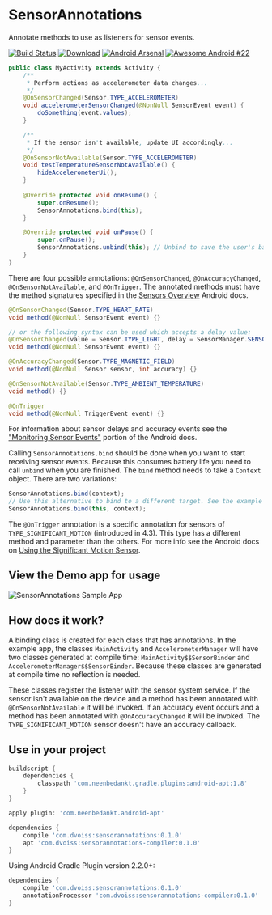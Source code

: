 # SensorAnnotations

Annotate methods to use as listeners for sensor events.

[![Build Status](https://img.shields.io/travis/dvoiss/SensorAnnotations.svg?style=flat-square)](https://travis-ci.org/dvoiss/SensorAnnotations)
[![Download](https://api.bintray.com/packages/dvoiss/maven/sensorannotations/images/download.svg)](https://bintray.com/dvoiss/maven/sensorannotations/_latestVersion)
[![Android Arsenal](https://img.shields.io/badge/Android%20Arsenal-Sensor%20Annotations-brightgreen.svg?style=flat)](http://android-arsenal.com/details/1/4593)
[![Awesome Android #22](https://img.shields.io/badge/Awesome%20Android-%2322-green.svg?style=true)](https://android.libhunt.com/newsletter/22)

```java
public class MyActivity extends Activity {
    /**
     * Perform actions as accelerometer data changes...
     */
    @OnSensorChanged(Sensor.TYPE_ACCELEROMETER)
    void accelerometerSensorChanged(@NonNull SensorEvent event) {
        doSomething(event.values);
    }

    /**
     * If the sensor isn't available, update UI accordingly...
     */
    @OnSensorNotAvailable(Sensor.TYPE_ACCELEROMETER)
    void testTemperatureSensorNotAvailable() {
        hideAccelerometerUi();
    }
    
    @Override protected void onResume() {
        super.onResume();
        SensorAnnotations.bind(this);
    }

    @Override protected void onPause() {
        super.onPause();
        SensorAnnotations.unbind(this); // Unbind to save the user's battery life.
    }
}
```

There are four possible annotations: `@OnSensorChanged`, `@OnAccuracyChanged`, `@OnSensorNotAvailable`, and `@OnTrigger`. The annotated methods must have the method signatures specified in the [Sensors Overview](https://developer.android.com/guide/topics/sensors/sensors_overview.html) Android docs.

```java
@OnSensorChanged(Sensor.TYPE_HEART_RATE)
void method(@NonNull SensorEvent event) {}

// or the following syntax can be used which accepts a delay value:
@OnSensorChanged(value = Sensor.TYPE_LIGHT, delay = SensorManager.SENSOR_DELAY_NORMAL)
void method(@NonNull SensorEvent event) {}

@OnAccuracyChanged(Sensor.TYPE_MAGNETIC_FIELD)
void method(@NonNull Sensor sensor, int accuracy) {}

@OnSensorNotAvailable(Sensor.TYPE_AMBIENT_TEMPERATURE)
void method() {}

@OnTrigger
void method(@NonNull TriggerEvent event) {}
```

For information about sensor delays and accuracy events see the ["Monitoring Sensor Events"](https://developer.android.com/guide/topics/sensors/sensors_overview.html#sensors-monitor) portion of the Android docs.

Calling `SensorAnnotations.bind` should be done when you want to start receiving sensor events. Because this consumes battery life you need to call `unbind` when you are finished. The `bind` method needs to take a `Context` object. There are two variations:

```java
SensorAnnotations.bind(context);
// Use this alternative to bind to a different target. See the example application.
SensorAnnotations.bind(this, context);
```

The `@OnTrigger` annotation is a specific annotation for sensors of `TYPE_SIGNIFICANT_MOTION` (introduced in 4.3). This type has a different method and parameter than the others. For more info see the Android docs on [Using the Significant Motion Sensor](https://developer.android.com/guide/topics/sensors/sensors_motion.html#sensors-motion-significant).

## View the Demo app for usage

![SensorAnnotations Sample App](https://raw.github.com/dvoiss/SensorAnnotations/master/app/screen.png)

## How does it work?

A binding class is created for each class that has annotations. In the example app, the classes `MainActivity` and `AccelerometerManager` will have two classes generated at compile time: `MainActivity$$SensorBinder` and `AccelerometerManager$$SensorBinder`. Because these classes are generated at compile time no reflection is needed.

These classes register the listener with the sensor system service. If the sensor isn't available on the device and a method has been annotated with `@OnSensorNotAvailable` it will be invoked. If an accuracy event occurs and a method has been annotated with `@OnAccuracyChanged` it will be invoked. The `TYPE_SIGNIFICANT_MOTION` sensor doesn't have an accuracy callback.

## Use in your project

```groovy
buildscript {
    dependencies {
        classpath 'com.neenbedankt.gradle.plugins:android-apt:1.8'
    }
}

apply plugin: 'com.neenbedankt.android-apt'

dependencies {
    compile 'com.dvoiss:sensorannotations:0.1.0'
    apt 'com.dvoiss:sensorannotations-compiler:0.1.0'
}
```

Using Android Gradle Plugin version 2.2.0+:

```groovy
dependencies {
    compile 'com.dvoiss:sensorannotations:0.1.0'
    annotationProcessor 'com.dvoiss:sensorannotations-compiler:0.1.0'
}
```
